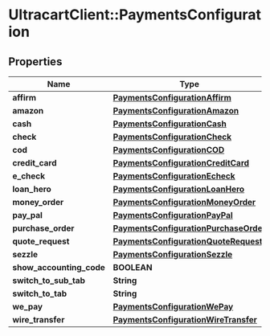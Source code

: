 # UltracartClient::PaymentsConfiguration

## Properties
Name | Type | Description | Notes
------------ | ------------- | ------------- | -------------
**affirm** | [**PaymentsConfigurationAffirm**](PaymentsConfigurationAffirm.md) |  | [optional] 
**amazon** | [**PaymentsConfigurationAmazon**](PaymentsConfigurationAmazon.md) |  | [optional] 
**cash** | [**PaymentsConfigurationCash**](PaymentsConfigurationCash.md) |  | [optional] 
**check** | [**PaymentsConfigurationCheck**](PaymentsConfigurationCheck.md) |  | [optional] 
**cod** | [**PaymentsConfigurationCOD**](PaymentsConfigurationCOD.md) |  | [optional] 
**credit_card** | [**PaymentsConfigurationCreditCard**](PaymentsConfigurationCreditCard.md) |  | [optional] 
**e_check** | [**PaymentsConfigurationEcheck**](PaymentsConfigurationEcheck.md) |  | [optional] 
**loan_hero** | [**PaymentsConfigurationLoanHero**](PaymentsConfigurationLoanHero.md) |  | [optional] 
**money_order** | [**PaymentsConfigurationMoneyOrder**](PaymentsConfigurationMoneyOrder.md) |  | [optional] 
**pay_pal** | [**PaymentsConfigurationPayPal**](PaymentsConfigurationPayPal.md) |  | [optional] 
**purchase_order** | [**PaymentsConfigurationPurchaseOrder**](PaymentsConfigurationPurchaseOrder.md) |  | [optional] 
**quote_request** | [**PaymentsConfigurationQuoteRequest**](PaymentsConfigurationQuoteRequest.md) |  | [optional] 
**sezzle** | [**PaymentsConfigurationSezzle**](PaymentsConfigurationSezzle.md) |  | [optional] 
**show_accounting_code** | **BOOLEAN** |  | [optional] 
**switch_to_sub_tab** | **String** |  | [optional] 
**switch_to_tab** | **String** |  | [optional] 
**we_pay** | [**PaymentsConfigurationWePay**](PaymentsConfigurationWePay.md) |  | [optional] 
**wire_transfer** | [**PaymentsConfigurationWireTransfer**](PaymentsConfigurationWireTransfer.md) |  | [optional] 


